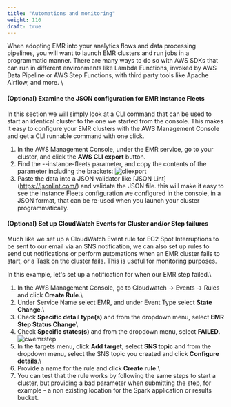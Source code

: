```yaml
---
title: "Automations and monitoring"
weight: 110
draft: true
---
```


When adopting EMR into your analytics flows and data processing pipelines, you will want to launch EMR clusters and run jobs in a programmatic manner. There are many ways to do so with AWS SDKs that can run in different environments like Lambda Functions, invoked by AWS Data Pipeline or AWS Step Functions, with third party tools like Apache Airflow, and more. \

#### (Optional) Examine the JSON configuration for EMR Instance Fleets
In this section we will simply look at a CLI command that can be used to start an identical cluster to the one we started from the console. This makes it easy to configure your EMR clusters with the AWS Management Console and get a CLI runnable command with one click.

1. In the AWS Management Console, under the EMR service, go to your cluster, and click the **AWS CLI export** button.
2. Find the --instance-fleets parameter, and copy the contents of the parameter including the brackets:
![cliexport](/images/running-emr-spark-apps-on-spot/cliexport.png)
3. Paste the data into a JSON validator like [JSON Lint] (https://jsonlint.com/) and validate the JSON file. this will make it easy to see the Instance Fleets configuration we configured in the console, in a JSON format, that can be re-used when you launch your cluster programmatically. 

#### (Optional) Set up CloudWatch Events for Cluster and/or Step failures
Much like we set up a CloudWatch Event rule for EC2 Spot Interruptions to be sent to our email via an SNS notification, we can also set up rules to send out notifications or perform automations when an EMR cluster fails to start, or a Task on the cluster fails. This is useful for monitoring purposes.

In this example, let's set up a notification for when our EMR step failed.\
1. In the AWS Management Console, go to Cloudwatch -> Events -> Rules and click **Create Rule**.\
2. Under Service Name select EMR, and under Event Type select **State Change**.\
3. Check **Specific detail type(s)** and from the dropdown menu, select **EMR Step Status Change**\
4. Check **Specific states(s)** and from the dropdown menu, select **FAILED**.\
![cwemrstep](/images/running-emr-spark-apps-on-spot/emrstatechangecwevent.png)
5. In the targets menu, click **Add target**, select **SNS topic** and from the dropdown menu, select the SNS topic you created and click **Configure details**.\
6. Provide a name for the rule and click **Create rule**.\
7. You can test that the rule works by following the same steps to start a cluster, but providing a bad parameter when submitting the step, for example - a non existing location for the Spark application or results bucket.